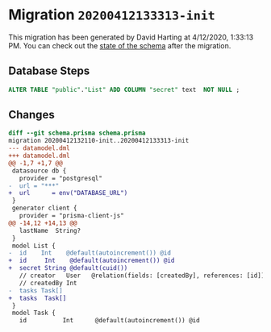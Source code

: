 # Migration `20200412133313-init`

This migration has been generated by David Harting at 4/12/2020, 1:33:13 PM.
You can check out the [state of the schema](./schema.prisma) after the migration.

## Database Steps

```sql
ALTER TABLE "public"."List" ADD COLUMN "secret" text  NOT NULL ;
```

## Changes

```diff
diff --git schema.prisma schema.prisma
migration 20200412132110-init..20200412133313-init
--- datamodel.dml
+++ datamodel.dml
@@ -1,7 +1,7 @@
 datasource db {
   provider = "postgresql"
-  url = "***"
+  url      = env("DATABASE_URL")
 }
 generator client {
   provider = "prisma-client-js"
@@ -14,12 +14,13 @@
   lastName  String?
 }
 model List {
-  id    Int    @default(autoincrement()) @id
+  id     Int    @default(autoincrement()) @id
+  secret String @default(cuid())
   // creator   User   @relation(fields: [createdBy], references: [id])
   // createdBy Int
-  tasks Task[]
+  tasks  Task[]
 }
 model Task {
   id          Int      @default(autoincrement()) @id
```



